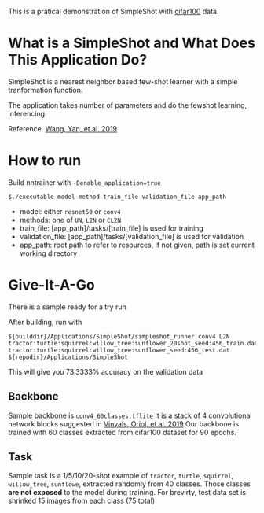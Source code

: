 This is a pratical demonstration of SimpleShot with [cifar100](https://www.cs.toronto.edu/~kriz/cifar.html) data.

# What is a SimpleShot and What Does This Application Do?
SimpleShot is a nearest neighbor based few-shot learner with a simple
tranformation function.

The application takes number of parameters and do the fewshot learning, inferencing

Reference. [Wang, Yan, et al. 2019](https://arxiv.org/abs/1911.04623)

# How to run
Build nntrainer with `-Denable_application=true`

`$./executable model method train_file validation_file app_path`

- model: either `resnet50` or `conv4`
- methods: one of `UN`, `L2N` or `CL2N`
- train_file: [app_path]/tasks/[train_file] is used for training
- validation_file: [app_path]/tasks/[validation_file] is used for validation
- app_path: root path to refer to resources, if not given, path is set current working directory

# Give-It-A-Go
There is a sample ready for a try run

After building, run with

```
${builddir}/Applications/SimpleShot/simpleshot_runner conv4 L2N tractor:turtle:squirrel:willow_tree:sunflower_20shot_seed:456_train.dat tractor:turtle:squirrel:willow_tree:sunflower_seed:456_test.dat ${repodir}/Applications/SimpleShot
```

This will give you 73.3333% accuracy on the validation data

## Backbone
Sample backbone is `conv4_60classes.tflite`
It is a stack of 4 convolutional network blocks suggested in [Vinyals, Oriol, et al. 2019](https://arxiv.org/abs/1606.04080)
Our backbone is trained with 60 classes extracted from cifar100 dataset for 90 epochs.

## Task
Sample task is a 1/5/10/20-shot example of `tractor`, `turtle`, `squirrel`, `willow_tree`, `sunflowe`, extracted randomly from 40 classes.
Those classes **are not exposed** to the model during training.
For brevirty, test data set is shrinked 15 images from each class (75 total)

